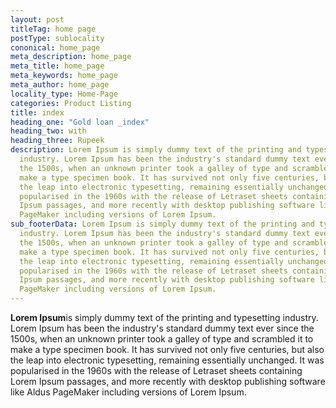 ```yaml
---
layout: post
titleTag: home page
postType: sublocality
cononical: home_page
meta_description: home_page
meta_title: home_page
meta_keywords: home_page
meta_author: home_page
locality_type: Home-Page
categories: Product Listing
title: index
heading_one: "Gold loan _index"
heading_two: with
heading_three: Rupeek
description: Lorem Ipsum is simply dummy text of the printing and typesetting
  industry. Lorem Ipsum has been the industry's standard dummy text ever since
  the 1500s, when an unknown printer took a galley of type and scrambled it to
  make a type specimen book. It has survived not only five centuries, but also
  the leap into electronic typesetting, remaining essentially unchanged. It was
  popularised in the 1960s with the release of Letraset sheets containing Lorem
  Ipsum passages, and more recently with desktop publishing software like Aldus
  PageMaker including versions of Lorem Ipsum.
sub_footerData: Lorem Ipsum is simply dummy text of the printing and typesetting
  industry. Lorem Ipsum has been the industry's standard dummy text ever since
  the 1500s, when an unknown printer took a galley of type and scrambled it to
  make a type specimen book. It has survived not only five centuries, but also
  the leap into electronic typesetting, remaining essentially unchanged. It was
  popularised in the 1960s with the release of Letraset sheets containing Lorem
  Ipsum passages, and more recently with desktop publishing software like Aldus
  PageMaker including versions of Lorem Ipsum.
---
```

**Lorem Ipsum**is simply dummy text of the printing and typesetting industry. Lorem Ipsum has been the industry's standard dummy text ever since the 1500s, when an unknown printer took a galley of type and scrambled it to make a type specimen book. It has survived not only five centuries, but also the leap into electronic typesetting, remaining essentially unchanged. It was popularised in the 1960s with the release of Letraset sheets containing Lorem Ipsum passages, and more recently with desktop publishing software like Aldus PageMaker including versions of Lorem Ipsum.
